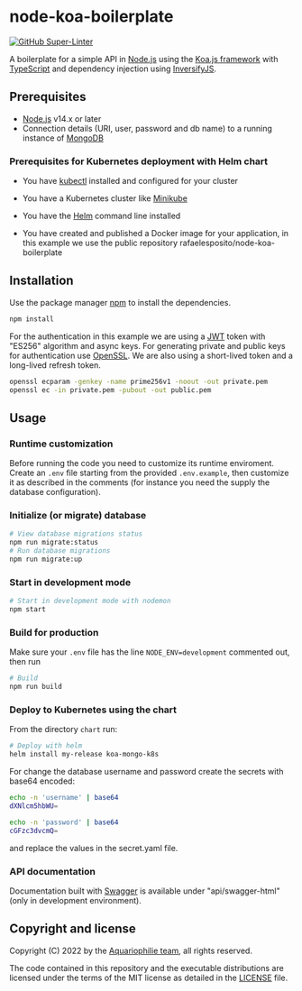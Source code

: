 # node-koa-boilerplate

[![GitHub Super-Linter](https://github.com/aquariophilie/node-koa-boilerplate/workflows/Lint%20Code%20Base/badge.svg)](https://github.com/marketplace/actions/super-linter)

A boilerplate for a simple API in [Node.js](https://nodejs.org/) using the [Koa.js framework](https://koajs.com/) with [TypeScript](https://www.typescriptlang.org/) and dependency injection using [InversifyJS](https://inversify.io/).

## Prerequisites

* [Node.js](https://nodejs.org/) v14.x or later
* Connection details (URI, user, password and db name) to a running instance of [MongoDB](https://www.mongodb.com/)

### Prerequisites for Kubernetes deployment with Helm chart

* You have [kubectl](https://kubernetes.io/docs/tasks/tools/) installed and configured for your cluster

* You have a Kubernetes cluster like [Minikube](https://kubernetes.io/docs/setup/minikube/)

* You have the [Helm](https://helm.sh/docs/intro/install/) command line installed

* You have created and published a Docker image for your application, in this example we use the public repository rafaelesposito/node-koa-boilerplate

## Installation

Use the package manager [npm](https://www.npmjs.com/) to install the dependencies.

```bash
npm install
```

For the authentication in this example we are using a [JWT](https://jwt.io/) token with "ES256" algorithm and async keys.
For generating private and public keys for authentication use [OpenSSL](https://www.openssl.org/).
We are also using a short-lived token and a long-lived refresh token.

```bash
openssl ecparam -genkey -name prime256v1 -noout -out private.pem
openssl ec -in private.pem -pubout -out public.pem
```

## Usage

### Runtime customization

Before running the code you need to customize its runtime enviroment.
Create an `.env` file starting from the provided `.env.example`, then customize it as described in the comments
(for instance you need the supply the database configuration).

### Initialize (or migrate) database

```bash
# View database migrations status
npm run migrate:status
# Run database migrations
npm run migrate:up
```

### Start in development mode

```bash
# Start in development mode with nodemon
npm start
```

### Build for production

Make sure your `.env` file has the line `NODE_ENV=development` commented out, then run

```bash
# Build
npm run build
```

### Deploy to Kubernetes using the chart

From the directory `chart` run:

```sh
# Deploy with helm
helm install my-release koa-mongo-k8s
```

For change the database username and password create the secrets with base64 encoded:
```sh
echo -n 'username' | base64
dXNlcm5hbWU=

echo -n 'password' | base64
cGFzc3dvcmQ=
```
and replace the values ​​in the secret.yaml file.

### API documentation

Documentation built with [Swagger](https://swagger.io/) is available under "api/swagger-html" (only in development environment).

## Copyright and license

Copyright (C) 2022 by the [Aquariophilie team](https://github.com/aquariophilie), all rights reserved.

The code contained in this repository and the executable distributions are licensed under the terms of the MIT license as detailed in the [LICENSE](LICENSE) file.

<!-- EOF -->
